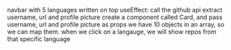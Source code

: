 navbar with 5 languages written on top
useEffect: call the github api
extract username, url and profile picture
create a component called Card, and pass username, url and profile picture as props
we have 10 objects in an array, so we can map them.
when we click on a langauge, we will show repos from that specific language